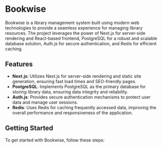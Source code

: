 # Bookwise

Bookwise is a library management system built using modern web technologies to provide a seamless experience for managing library resources. The project leverages the power of Next.js for server-side rendering and React-based frontend, PostgreSQL for a robust and scalable database solution, Auth.js for secure authentication, and Redis for efficient caching.

## Features

- **Next.js**: Utilizes Next.js for server-side rendering and static site generation, ensuring fast load times and SEO-friendly pages.
- **PostgreSQL**: Implements PostgreSQL as the primary database for storing library data, ensuring data integrity and reliability.
- **Auth.js**: Provides secure authentication mechanisms to protect user data and manage user sessions.
- **Redis**: Uses Redis for caching frequently accessed data, improving the overall performance and responsiveness of the application.

## Getting Started

To get started with Bookwise, follow these steps:
